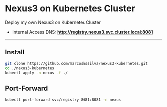# Nexus3 on Kubernetes Cluster
Deploy my own Nexus3 on Kubernetes Cluster

- Internal Access DNS: **http://registry.nexus3.svc.cluster.local:8081**

---
## Install

```bash
git clone https://github.com/marcoshssilva/nexus3-kubernetes.git
cd ./nexus3-kubernetes
kubectl apply -n nexus -f ./ 
```
## Port-Forward

```bash
kubectl port-forward svc/registry 8081:8081 -n nexus 
```
